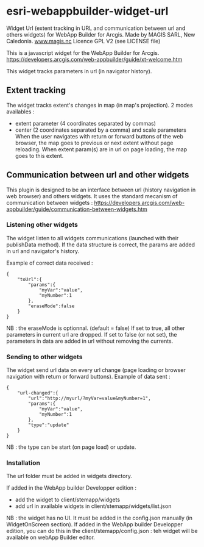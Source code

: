 # esri-webappbuilder-widget-url
Widget Url (extent tracking in URL and communication between url and others widgets) for WebApp Builder for Arcgis.
Made by MAGIS SARL, New Caledonia. www.magis.nc
Licence GPL V2 (see LICENSE file)

This is a javascript widget for the WebApp Builder for Arcgis.
https://developers.arcgis.com/web-appbuilder/guide/xt-welcome.htm

This widget tracks parameters in url (in navigator history).

## Extent tracking
The widget tracks extent's changes in map (in map's projection). 
2 modes availables :
- extent parameter (4 coordinates separated by commas)
- center (2 coordinates separated by a comma) and scale parameters
When the user navigates with return or forward buttons of the web browser, the map goes to previous or next extent without page reloading.
When extent param(s) are in url on page loading, the map goes to this extent.

## Communication between url and other widgets
This plugin is designed to be an interface between url (history navigation in web browser) and others widgets.
It uses the standard mecanism of communication between widgets :
https://developers.arcgis.com/web-appbuilder/guide/communication-between-widgets.htm

### Listening other widgets
The widget listen to all widgets communications (launched with their publishData method).
If the data structure is correct, the params are added in url and navigator's history.

Example of correct data received :
```
{
    "toUrl":{
        "params":{
            "myVar":"value",
            "myNumber":1        
        },
        "eraseMode":false
    }
}
```
NB : the eraseMode is optionnal. (default = false)
If set to true, all other parameters in current url are dropped.
If set to false (or not set), the parameters in data are added in url without removing the currents.


### Sending to other widgets
The widget send url data on every url change (page loading or browser navigation with return or forward buttons).
Example of data sent :
```
{
    "url-changed":{
        "url":"http://myurl/?myVar=value&myNumber=1",
        "params":{
            "myVar":"value",
            "myNumber":1        
        },
        "type":"update"
    }
}
```
NB : the type can be start (on page load) or update.


### Installation
The url folder must be added in widgets directory.

If added in the WebApp builder Developper edition :
- add the widget to client/stemapp/widgets
- add url in available widgets in client/stemapp/widgets/list.json


NB : the widget has no UI. It must be added in the config.json manually (in WidgetOnScreen section).
If added in the WebApp builder Developper edition, you can do this in the client/stemapp/config.json : teh widget will be available on webApp Builder editor.